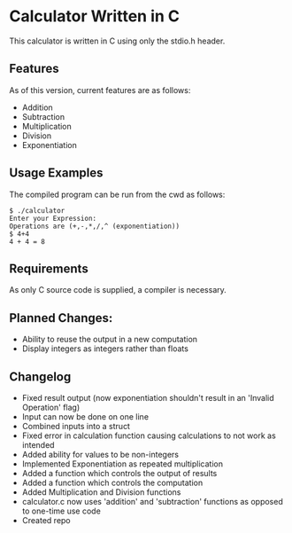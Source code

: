 # Calculator Written in C 

This calculator is written in C using only the stdio.h header.

## Features

As of this version, current features are as follows:

- Addition
- Subtraction
- Multiplication
- Division
- Exponentiation


## Usage Examples

The compiled program can be run from the cwd as follows:

```
$ ./calculator 
Enter your Expression: 
Operations are (+,-,*,/,^ (exponentiation)) 
$ 4+4
4 + 4 = 8
```



## Requirements

As only C source code is supplied, a compiler is necessary.

## Planned Changes:
- Ability to reuse the output in a new computation
- Display integers as integers rather than floats


## Changelog
- Fixed result output (now exponentiation shouldn't result in an 'Invalid Operation' flag)
- Input can now be done on one line
- Combined inputs into a struct
- Fixed error in calculation function causing calculations to not work as intended
- Added ability for values to be non-integers
- Implemented Exponentiation as repeated multiplication
- Added a function which controls the output of results
- Added a function which controls the computation
- Added Multiplication and Division functions
- calculator.c now uses 'addition' and 'subtraction' functions as opposed to one-time use code
- Created repo



